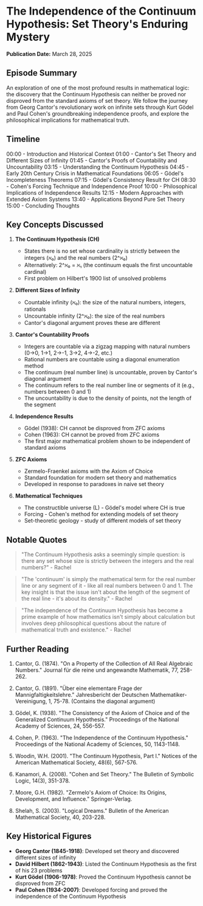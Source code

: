 # The Independence of the Continuum Hypothesis: Set Theory's Enduring Mystery
**Publication Date:** March 28, 2025


## Episode Summary
An exploration of one of the most profound results in mathematical logic: the discovery that the Continuum Hypothesis can neither be proved nor disproved from the standard axioms of set theory. We follow the journey from Georg Cantor's revolutionary work on infinite sets through Kurt Gödel and Paul Cohen's groundbreaking independence proofs, and explore the philosophical implications for mathematical truth.

## Timeline
00:00 - Introduction and Historical Context
01:00 - Cantor's Set Theory and Different Sizes of Infinity
01:45 - Cantor's Proofs of Countability and Uncountability
03:15 - Understanding the Continuum Hypothesis
04:45 - Early 20th Century Crisis in Mathematical Foundations
06:05 - Gödel's Incompleteness Theorems
07:15 - Gödel's Consistency Result for CH
08:30 - Cohen's Forcing Technique and Independence Proof
10:00 - Philosophical Implications of Independence Results
12:15 - Modern Approaches with Extended Axiom Systems
13:40 - Applications Beyond Pure Set Theory
15:00 - Concluding Thoughts

## Key Concepts Discussed

1. **The Continuum Hypothesis (CH)**
   - States there is no set whose cardinality is strictly between the integers (ℵ₀) and the real numbers (2^ℵ₀)
   - Alternatively: 2^ℵ₀ = ℵ₁ (the continuum equals the first uncountable cardinal)
   - First problem on Hilbert's 1900 list of unsolved problems

2. **Different Sizes of Infinity**
   - Countable infinity (ℵ₀): the size of the natural numbers, integers, rationals
   - Uncountable infinity (2^ℵ₀): the size of the real numbers
   - Cantor's diagonal argument proves these are different

3. **Cantor's Countability Proofs**
   - Integers are countable via a zigzag mapping with natural numbers (0→0, 1→1, 2→-1, 3→2, 4→-2, etc.)
   - Rational numbers are countable using a diagonal enumeration method
   - The continuum (real number line) is uncountable, proven by Cantor's diagonal argument
   - The continuum refers to the real number line or segments of it (e.g., numbers between 0 and 1)
   - The uncountability is due to the density of points, not the length of the segment

4. **Independence Results**
   - Gödel (1938): CH cannot be disproved from ZFC axioms
   - Cohen (1963): CH cannot be proved from ZFC axioms
   - The first major mathematical problem shown to be independent of standard axioms

5. **ZFC Axioms**
   - Zermelo-Fraenkel axioms with the Axiom of Choice
   - Standard foundation for modern set theory and mathematics
   - Developed in response to paradoxes in naive set theory

6. **Mathematical Techniques**
   - The constructible universe (L) - Gödel's model where CH is true
   - Forcing - Cohen's method for extending models of set theory
   - Set-theoretic geology - study of different models of set theory

## Notable Quotes
> "The Continuum Hypothesis asks a seemingly simple question: is there any set whose size is strictly between the integers and the real numbers?" - Rachel

> "The 'continuum' is simply the mathematical term for the real number line or any segment of it - like all real numbers between 0 and 1. The key insight is that the issue isn't about the length of the segment of the real line - it's about its density." - Rachel

> "The independence of the Continuum Hypothesis has become a prime example of how mathematics isn't simply about calculation but involves deep philosophical questions about the nature of mathematical truth and existence." - Rachel

## Further Reading

1. Cantor, G. (1874). "On a Property of the Collection of All Real Algebraic Numbers." Journal für die reine und angewandte Mathematik, 77, 258-262.

2. Cantor, G. (1891). "Über eine elementare Frage der Mannigfaltigkeitslehre." Jahresbericht der Deutschen Mathematiker-Vereinigung, 1, 75-78. (Contains the diagonal argument)

3. Gödel, K. (1938). "The Consistency of the Axiom of Choice and of the Generalized Continuum Hypothesis." Proceedings of the National Academy of Sciences, 24, 556-557.

4. Cohen, P. (1963). "The Independence of the Continuum Hypothesis." Proceedings of the National Academy of Sciences, 50, 1143-1148.

5. Woodin, W.H. (2001). "The Continuum Hypothesis, Part I." Notices of the American Mathematical Society, 48(6), 567-576.

6. Kanamori, A. (2008). "Cohen and Set Theory." The Bulletin of Symbolic Logic, 14(3), 351-378.

7. Moore, G.H. (1982). "Zermelo's Axiom of Choice: Its Origins, Development, and Influence." Springer-Verlag.

8. Shelah, S. (2003). "Logical Dreams." Bulletin of the American Mathematical Society, 40, 203-228.

## Key Historical Figures

- **Georg Cantor (1845-1918)**: Developed set theory and discovered different sizes of infinity
- **David Hilbert (1862-1943)**: Listed the Continuum Hypothesis as the first of his 23 problems
- **Kurt Gödel (1906-1978)**: Proved the Continuum Hypothesis cannot be disproved from ZFC
- **Paul Cohen (1934-2007)**: Developed forcing and proved the independence of the Continuum Hypothesis
